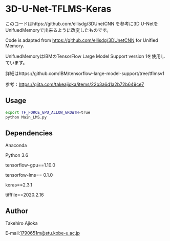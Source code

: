 # 3D-U-Net-TFLMS-Keras

このコードはhttps://github.com/ellisdg/3DUnetCNN を参考に3D U-NetをUnifuedMemoryで出来るように改変したものです。

Code is adapted from https://github.com/ellisdg/3DUnetCNN for Unified Memory.

UnifuedMemoryはIBMのTensorFlow Large Model Support version 1を使用しています。

詳細はhttps://github.com/IBM/tensorflow-large-model-support/tree/tflmsv1

参考：https://qiita.com/takeajioka/items/22b3a6d1a2b72b649ce7


## Usage

```bash
export TF_FORCE_GPU_ALLOW_GROWTH=true
python Main_LMS.py
```


## Dependencies
Anaconda

Python 3.6

tensorflow-gpu==1.10.0

tensorfow-lms== 0.1.0

keras==2.3.1

tifffile==2020.2.16

## Author
Takehiro Ajioka

E-mail:1790651m@stu.kobe-u.ac.jp
